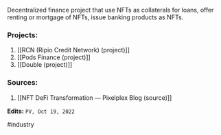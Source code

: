 Decentralized finance project that use NFTs as collaterals for loans, offer renting or mortgage of NFTs, issue banking products as NFTs.


### Projects:
1. [[RCN (Ripio Credit Network) (project)]]
2. [[Pods Finance (project)]]
3. [[Double (project)]]

### Sources:
1. [[NFT DeFi Transformation — Pixelplex Blog (source)]]

**Edits:** `PV, Oct 19, 2022`

#industry